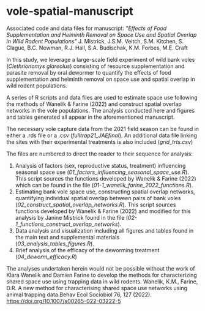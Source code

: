 # vole-spatial-manuscript
Associated code and data files for manuscript: <i>"Effects of Food Supplementation and Helminth Removal on Space Use and Spatial Overlap in Wild Rodent Populations"</i> J. Mistrick, J.S.M. Veitch, S.M. Kitchen, S. Clague, B.C. Newman, R.J. Hall, S.A. Budischak, K.M. Forbes, M.E. Craft

In this study, we leverage a large-scale field experiment of wild bank voles (<i>Clethrionomys glareolus</i>) consisting of resource supplementation and parasite removal by oral dewormer to quantify the effects of food supplementation and helminth removal on space use and spatial overlap in wild rodent populations.

A series of R scripts and data files are used to estimate space use following the methods of Wanelik & Farine (2022) and construct spatial overlap networks in the vole populations. The analysis conducted here and figures and tables generated all appear in the aforementioned manuscript.

The necessary vole capture data from the 2021 field season can be found in either a .rds file or a .csv (<i>fulltrap21_JAEfinal</i>). An additional data file linking the sites with their experimental treatments is also included (<i>grid_trts.csv</i>)

The files are numbered to direct the reader to their sequence for analysis:
1. Analysis of factors (sex, reproductive status, treatment) influencing seasonal space use (<i>01_factors_influencing_seasonal_space_use.R</i>). This script sources the functions developed by Wanelik & Farine (2022) which can be found in the file (<i>01-1_wanelik_farine_2022_functions.R</i>).
2. Estimating bank vole space use, constructing spatial overlap networks, quantifying individual spatial overlap between pairs of bank voles (<i>02_construct_spatial_overlap_networks.R</i>). This script sources functions developed by Wanelik & Farine (2022) and modified for this analysis by Janine Mistrick found in the file (<i>02-1_functions_construct_overlap_networks</i>).
3. Data analysis and visualization including all figures and tables found in the main text and supplemental materials (<i>03_analysis_tables_figures.R</i>).
4. Brief analysis of the efficacy of the deworming treatment (<i>04_deworm_efficacy.R</i>)

The analyses undertaken herein would not be possible without the work of Klara Wanelik and Damien Farine to develop the methods for characterizing shared space use using trapping data in wild rodents.
Wanelik, K.M., Farine, D.R. A new method for characterising shared space use networks using animal trapping data.Behav Ecol Sociobiol 76, 127 (2022). https://doi.org/10.1007/s00265-022-03222-5

